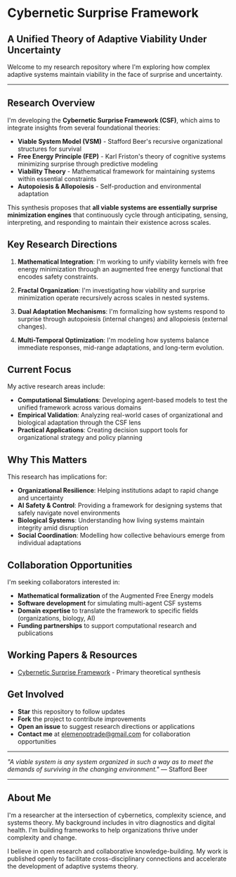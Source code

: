 # Cybernetic Surprise Framework

## A Unified Theory of Adaptive Viability Under Uncertainty

Welcome to my research repository where I'm exploring how complex adaptive systems maintain viability in the face of surprise and uncertainty.

---

## Research Overview

I'm developing the **Cybernetic Surprise Framework (CSF)**, which aims to integrate insights from several foundational theories:

- **Viable System Model (VSM)** - Stafford Beer's recursive organizational structures for survival
- **Free Energy Principle (FEP)** - Karl Friston's theory of cognitive systems minimizing surprise through predictive modeling
- **Viability Theory** - Mathematical framework for maintaining systems within essential constraints
- **Autopoiesis & Allopoiesis** - Self-production and environmental adaptation

This synthesis proposes that **all viable systems are essentially surprise minimization engines** that continuously cycle through anticipating, sensing, interpreting, and responding to maintain their existence across scales.

## Key Research Directions

1. **Mathematical Integration**: I'm working to unify viability kernels with free energy minimization through an augmented free energy functional that encodes safety constraints.
    
2. **Fractal Organization**: I'm investigating how viability and surprise minimization operate recursively across scales in nested systems.
    
3. **Dual Adaptation Mechanisms**: I'm formalizing how systems respond to surprise through autopoiesis (internal changes) and allopoiesis (external changes).
    
4. **Multi-Temporal Optimization**: I'm modeling how systems balance immediate responses, mid-range adaptations, and long-term evolution.
    

## Current Focus

My active research areas include:

- **Computational Simulations**: Developing agent-based models to test the unified framework across various domains
- **Empirical Validation**: Analyzing real-world cases of organizational and biological adaptation through the CSF lens
- **Practical Applications**: Creating decision support tools for organizational strategy and policy planning

## Why This Matters

This research has implications for:

- **Organizational Resilience**: Helping institutions adapt to rapid change and uncertainty
- **AI Safety & Control**: Providing a framework for designing systems that safely navigate novel environments
- **Biological Systems**: Understanding how living systems maintain integrity amid disruption
- **Social Coordination**: Modelling how collective behaviours emerge from individual adaptations

## Collaboration Opportunities

I'm seeking collaborators interested in:

- **Mathematical formalization** of the Augmented Free Energy models
- **Software development** for simulating multi-agent CSF systems
- **Domain expertise** to translate the framework to specific fields (organizations, biology, AI)
- **Funding partnerships** to support computational research and publications

## Working Papers & Resources

- [Cybernetic Surprise Framework](https://github.com/yourusername/cybernetic-surprise-framework/blob/main/Cybernetic%20Surprise%20Framework.md) - Primary theoretical synthesis

## Get Involved

- **Star** this repository to follow updates
- **Fork** the project to contribute improvements
- **Open an issue** to suggest research directions or applications
- **Contact me** at [elemenoptrade@gmail.com](mailto:your-email@example.com) for collaboration opportunities

---

_"A viable system is any system organized in such a way as to meet the demands of surviving in the changing environment."_ — Stafford Beer

---

## About Me

I'm a researcher at the intersection of cybernetics, complexity science, and systems theory. My background includes in vitro diagnostics and digital health. I'm building frameworks to help organizations thrive under complexity and change.

I believe in open research and collaborative knowledge-building. My work is published openly to facilitate cross-disciplinary connections and accelerate the development of adaptive systems theory.

